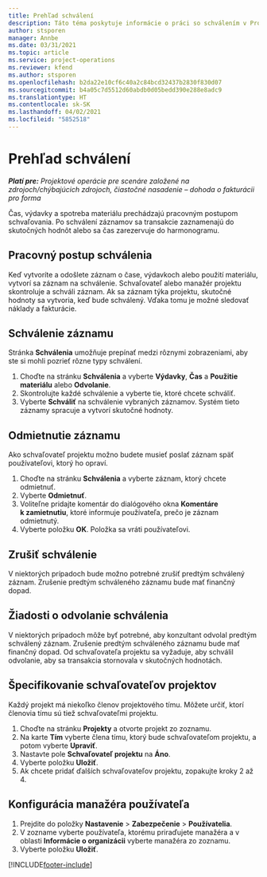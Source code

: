 ```yaml
---
title: Prehľad schválení
description: Táto téma poskytuje informácie o práci so schválením v Project Operations.
author: stsporen
manager: Annbe
ms.date: 03/31/2021
ms.topic: article
ms.service: project-operations
ms.reviewer: kfend
ms.author: stsporen
ms.openlocfilehash: b2da22e10cf6c40a2c84bcd32437b2830f830d07
ms.sourcegitcommit: b4a05c7d5512d60abdb0d05bedd390e288e8adc9
ms.translationtype: HT
ms.contentlocale: sk-SK
ms.lasthandoff: 04/02/2021
ms.locfileid: "5852518"
---
```

# <a name="approvals-overview"></a>Prehľad schválení

_**Platí pre:** Projektové operácie pre scenáre založené na zdrojoch/chýbajúcich zdrojoch, čiastočné nasadenie – dohoda o fakturácii pro forma_

Čas, výdavky a spotreba materiálu prechádzajú pracovným postupom schvaľovania. Po schválení záznamov sa transakcie zaznamenajú do skutočných hodnôt alebo sa čas zarezervuje do harmonogramu.

## <a name="approvals-workflow"></a>Pracovný postup schválenia
Keď vytvoríte a odošlete záznam o čase, výdavkoch alebo použití materiálu, vytvorí sa záznam na schválenie. Schvaľovateľ alebo manažér projektu skontroluje a schváli záznam. Ak sa záznam týka projektu, skutočné hodnoty sa vytvoria, keď bude schválený. Vďaka tomu je možné sledovať náklady a fakturácie.

## <a name="approve-an-entry"></a>Schválenie záznamu
Stránka **Schválenia** umožňuje prepínať medzi rôznymi zobrazeniami, aby ste si mohli pozrieť rôzne typy schválení.
  
1. Choďte na stránku **Schválenia** a vyberte **Výdavky**, **Čas** a **Použitie materiálu** alebo **Odvolanie**.
2. Skontrolujte každé schválenie a vyberte tie, ktoré chcete schváliť.
3. Vyberte **Schváliť** na schválenie vybraných záznamov.
Systém tieto záznamy spracuje a vytvorí skutočné hodnoty.

## <a name="reject-an-entry"></a>Odmietnutie záznamu
Ako schvaľovateľ projektu možno budete musieť poslať záznam späť používateľovi, ktorý ho opraví.
  
1. Choďte na stránku **Schválenia** a vyberte záznam, ktorý chcete odmietnuť. 
2. Vyberte **Odmietnuť**.
3. Voliteľne pridajte komentár do dialógového okna **Komentáre k zamietnutiu**, ktoré informuje používateľa, prečo je záznam odmietnutý.
4. Vyberte položku **OK**. Položka sa vráti používateľovi.
  
## <a name="cancel-approval"></a>Zrušiť schválenie
V niektorých prípadoch bude možno potrebné zrušiť predtým schválený záznam. Zrušenie predtým schváleného záznamu bude mať finančný dopad. 

## <a name="approving-recall-requests"></a>Žiadosti o odvolanie schválenia
V niektorých prípadoch môže byť potrebné, aby konzultant odvolal predtým schválený záznam. Zrušenie predtým schváleného záznamu bude mať finančný dopad. Od schvaľovateľa projektu sa vyžaduje, aby schválil odvolanie, aby sa transakcia stornovala v skutočných hodnotách.

## <a name="specify-project-approvers"></a>Špecifikovanie schvaľovateľov projektov
Každý projekt má niekoľko členov projektového tímu. Môžete určiť, ktorí členovia tímu sú tiež schvaľovateľmi projektu.

1. Choďte na stránku **Projekty** a otvorte projekt zo zoznamu.
2. Na karte **Tím** vyberte člena tímu, ktorý bude schvaľovateľom projektu, a potom vyberte **Upraviť**.
3. Nastavte pole **Schvaľovateľ projektu** na **Áno**.
4. Vyberte položku **Uložiť**.
5. Ak chcete pridať ďalších schvaľovateľov projektu, zopakujte kroky 2 až 4.

## <a name="configure-the-users-manager"></a>Konfigurácia manažéra používateľa

1. Prejdite do položky **Nastavenie** > **Zabezpečenie** > **Používatelia**.
2. V zozname vyberte používateľa, ktorému priraďujete manažéra a v oblasti **Informácie o organizácii** vyberte manažéra zo zoznamu. 
3. Vyberte položku **Uložiť**.




[!INCLUDE[footer-include](../includes/footer-banner.md)]
